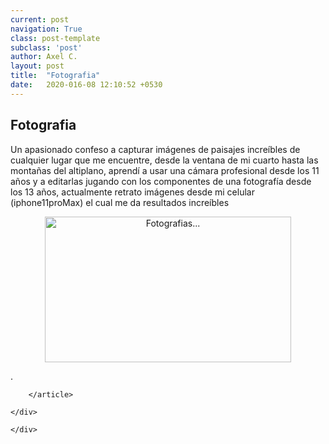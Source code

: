 ```yaml
---
current: post
navigation: True
class: post-template
subclass: 'post'
author: Axel C.
layout: post
title:  "Fotografia"
date:   2020-016-08 12:10:52 +0530
---
```

  <h2>Fotografia</h2>
  <p>Un apasionado confeso a capturar imágenes de paisajes increíbles de cualquier lugar que me encuentre, desde la ventana de mi cuarto hasta las montañas del altiplano, aprendí a usar una cámara profesional desde los 11 años y a editarlas jugando con los componentes de una fotografía desde los 13 años, actualmente retrato imágenes desde mi celular (iphone11proMax) el cual me da resultados increíbles</p>

<center><img alt="Fotografias..." class="n3VNCb" src="https://scontent.fgye6-1.fna.fbcdn.net/v/t1.15752-9/117911680_1195587137478252_1377970596529237783_n.png?_nc_cat=103&_nc_sid=b96e70&_nc_ohc=LVJN21T0o4IAX-4KK3u&_nc_ht=scontent.fgye6-1.fna&oh=04f2b3427c5061b6a88b0bdd688c2e38&oe=5F5F0F4E" data-noaft="1" jsname="HiaYvf" jsaction="load:XAeZkd,gvK6lb;" style="width: 393.797px;height: 233px;margin: 0px;"></center>
</blockquote>
<p> .</p>
            </section>

        </article>

    </div>

    </div>
</main>

